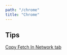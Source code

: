 ```yaml
---
path: "/chrome"
title: "Chrome"
---
```


## Tips

[Copy Fetch In Network tab](https://umaar.com/dev-tips/167-copy-as-fetch/)
